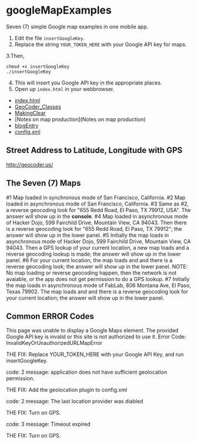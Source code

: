 # googleMapExamples
Seven (7) simple Google map examples in one mobile app.

1. Edit the file `insertGoogleKey`. 
2. Replace the string `YOUR_TOKEN_HERE` with your Google API key for maps.

3.Then,
```
chmod +x insertGoogleKey
./insertGoogleKey
```
4. This will insert you Google API key in the appropriate places.
5. Open up `index.html` in your webbrowser.


* [index.html](index.html)
* [GeoCoder_Classes](GeoCoder_Classes)
* [MakingClear](MakingClear)
* [Notes on map production](Notes on map production)
* [blogEntry](blogEntry)
* [config.xml](config.xml)

## Street Address to Latitude, Longitude with GPS ##

http://geocoder.us/

## The Seven (7) Maps ##

#1 Map loaded in synchronous mode of San Francisco, California.
#2 Map loaded in asynchronous mode of San Francisco, California.
#3 Same as #2, a reverse geocoding look for "655 Redd Road, El Paso, TX 79912, USA". The answer will show up in the **console**.
#4 Map loaded in asynchronous mode of Hacker Dojo, 599 Fairchild Drive, Mountain View, CA 94043. Then there is a reverse geocoding look for "655 Redd Road, El Paso, TX 79912"; the answer will show up in the lower panel.
#5 Initially the map loads in asynchronous mode of Hacker Dojo, 599 Fairchild Drive, Mountain View, CA 94043. Then a GPS lookup of your current location, a new map loads and a reverse geocoding lookup is made; the answer will show up in the lower panel.
#6 For your current location, the map loads and and there is a reverse geocoding look; the answer will show up in the lower panel. NOTE: No map loading or reverse geocoding happen, then the network is not avaiable, or the app does not get permission to do a GPS lookup.
#7 Initially the map loads in asynchronous mode of FabLab, 806 Montana Ave, El Paso, Texas 79902. The map loads and and there is a reverse geocoding look for your current location; the answer will show up in the lower panel. 


## Common ERROR Codes ##

This page was unable to display a Google Maps element. The provided Google API key is invalid or this site is not authorized to use it. Error Code: InvalidKeyOrUnauthorizedURLMapError

THE FIX: Replace YOUR_TOKEN_HERE with your Google API Key, and run insertGoogleKey.

code: 2
message: application does not have sufficient geolocation permission.

THE FIX: Add the geolocation plugin to config.xml

code: 2
message: The last location provider was diabled

THE FIX: Turn on GPS.

code: 3
message: Timeout expired

THE FIX: Turn on GPS.